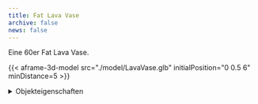 ```yaml
---
title: Fat Lava Vase
archive: false
news: false
---
```


Eine 60er Fat Lava Vase.

{{< aframe-3d-model src="./model/LavaVase.glb" initialPosition="0 0.5 6" minDistance=5  >}}

<details>
  <summary>Objekteigenschaften</summary>

  |                            |                  |
  | -------------------------- | ---------------- |
  | Material                   |          Keramik |
  | Entwurf                    |        Unbekannt |
  | Hersteller                 |        Unbekannt |
  | Entstehungszeit            |           1960er |
  | Maße (Höhe, Breite, Tiefe) | 28cm, 23cm, 23cm |

</details>
